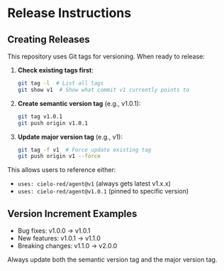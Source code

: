 # Release Instructions

## Creating Releases

This repository uses Git tags for versioning. When ready to release:

1. **Check existing tags first**:
   ```bash
   git tag -l  # List all tags
   git show v1  # Show what commit v1 currently points to
   ```

2. **Create semantic version tag** (e.g., v1.0.1):
   ```bash
   git tag v1.0.1
   git push origin v1.0.1
   ```

3. **Update major version tag** (e.g., v1):
   ```bash
   git tag -f v1  # Force update existing tag
   git push origin v1 --force
   ```

This allows users to reference either:
- `uses: cielo-red/agent@v1` (always gets latest v1.x.x)
- `uses: cielo-red/agent@v1.0.1` (pinned to specific version)

## Version Increment Examples

- Bug fixes: v1.0.0 → v1.0.1
- New features: v1.0.1 → v1.1.0  
- Breaking changes: v1.1.0 → v2.0.0

Always update both the semantic version tag and the major version tag.